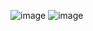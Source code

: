 ![image](https://github.com/sobitp59/openplay/assets/66735394/05deac88-421f-4191-9e8d-5035c834331e)
![image](https://github.com/sobitp59/openplay/assets/66735394/0724d941-7ca7-47a9-b4f6-1e0a33919560)

         
